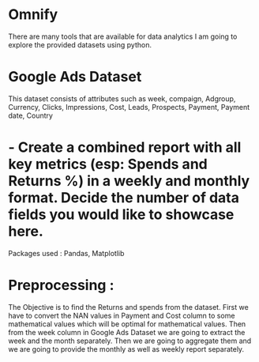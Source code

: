# Omnify
There are many tools that are available for data analytics I am going to explore the provided datasets using python.
# Google Ads Dataset
This dataset consists of attributes such as week, compaign, Adgroup, Currency, Clicks, Impressions, Cost, Leads, Prospects, Payment, Payment date, Country
# - Create a combined report with all key metrics (esp: Spends and Returns %) in a weekly and monthly format. Decide the number of data fields you would like to showcase here.
Packages used : Pandas, Matplotlib
# Preprocessing : 
The Objective is to find the Returns and spends from the dataset. First we have to convert the NAN values in Payment and Cost column to some mathematical values which will be optimal for mathematical values. Then from the week column in Google Ads Dataset we are going to extract the week and the month separately. Then we are going to aggregate them and we are going to provide the monthly as well as weekly report separately.

